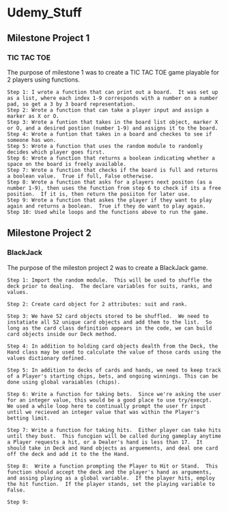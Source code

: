 # Udemy_Stuff

## Milestone Project 1
### TIC TAC TOE

The purpose of milestone 1 was to create a TIC TAC TOE game playable for 2 players using functions.

    Step 1: I wrote a function that can print out a board.  It was set up as a list, where each index 1-9 corresponds with a number on a number pad, so get a 3 by 3 board representation.
    Step 2: Wrote a function that can take a player input and assign a marker as X or O.
    Step 3: Wrote a funtion that takes in the board list object, marker X or O, and a desired postion (number 1-9) and assigns it to the board.
    Step 4: Wrote a funtion that takes in a board and checkes to see if someone has won.
    Step 5: Wrote a function that uses the random module to randomly decides which player goes first.
    Step 6: Wrote a function that returns a boolean indicating whether a space on the board is freely available.
    Step 7: Wrote a function that checks if the board is full and returns a boolean value.  True if full, False otherwise.
    Step 8: Wrote a function that asks for a players next positon (as a number 1-9), then uses the function from step 6 to check if its a free position.  If it is, then return the posiiton for later use.
    Step 9: Wrote a function that askes the player if they want to play again and returns a boolean.  True if they do want to play again.
    Step 10: Used while loops and the functions above to run the game.    

## Milestone Project 2
### BlackJack 

The purpose of the mileston project 2 was to create a BlackJack game.

    Step 1: Import the random module.  This will be used to shuffle the deck prior to dealing.  The declare variables for suits, ranks, and values. 

    Step 2: Create card object for 2 attributes: suit and rank. 

    Step 3: We have 52 card objects stored to be shuffled.  We need to instatiate all 52 unique card objects and add them to the list.  So long as the card class definition appears in the code, we can build card objects inside our Deck method.

    Step 4: In addition to holding card objects dealth from the Deck, the Hand class may be used to calculate the value of those cards using the values dictionary defined. 

    Step 5: In addition to decks of cards and hands, we need to keep track of a Player's starting chips, bets, and ongoing winnings. This can be done using global varaiables (chips).

    Step 6: Write a function for taking bets.  Since we're asking the user for an integer value, this would be a good place to use try/execpt.  We used a while loop here to continually prompt the user fr input until we recieved an integer value that was within the Player's betting limit.

    Step 7: Write a function for taking hits.  Either player can take hits until they bust.  This funcgion will be called during gameplay anytime a Player requests a hit, or a Dealer's hand is less than 17.  It should take in Deck and Hand objects as arguements, and deal one card off the deck and add it to the the Hand.

    Step 8:  Write a function prompting the Player to Hit or Stand.  This function should accept the deck and the player's hand as arguments, and assing playing as a global variable.  If the player hits, employ the hit function.  If the player stands, set the playing variable to False.

    Step 9: 


